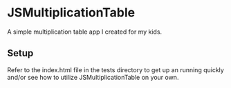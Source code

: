 # JSMultiplicationTable

A simple multiplication table app I created for my kids.  

## Setup

Refer to the index.html file in the tests directory to get up an running quickly and/or see how to utilize JSMultiplicationTable on your own.